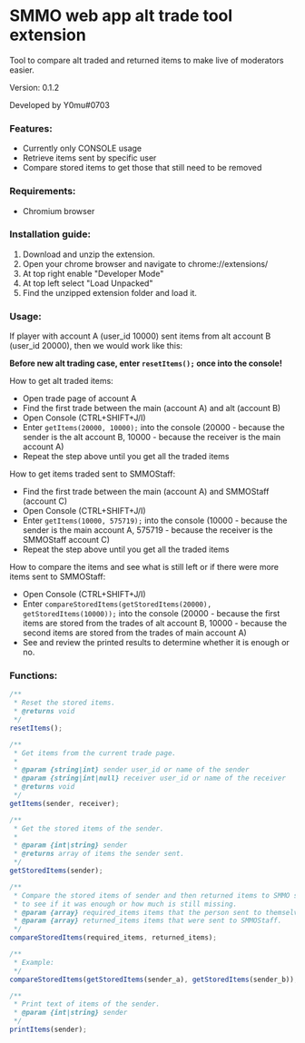 # SMMO web app alt trade tool extension
Tool to compare alt traded and returned items to make live of moderators easier.

Version: 0.1.2

Developed by Y0mu#0703

### Features:
- Currently only CONSOLE usage
- Retrieve items sent by specific user
- Compare stored items to get those that still need to be removed

### Requirements:
- Chromium browser

### Installation guide:
1. Download and unzip the extension.
2. Open your chrome browser and navigate to chrome://extensions/
3. At top right enable "Developer Mode"
4. At top left select "Load Unpacked"
5. Find the unzipped extension folder and load it.

### Usage:
If player with account A (user_id 10000) sent items from alt account B (user_id 20000), then we would work like this:

**Before new alt trading case, enter `resetItems();` once into the console!**

How to get alt traded items:
- Open trade page of account A
- Find the first trade between the main (account A) and alt (account B)
- Open Console (CTRL+SHIFT+J/I)
- Enter `getItems(20000, 10000);` into the console (20000 - because the sender is the alt account B, 10000 - because the receiver is the main account A)
- Repeat the step above until you get all the traded items

How to get items traded sent to SMMOStaff:
- Find the first trade between the main (account A) and SMMOStaff (account C)
- Open Console (CTRL+SHIFT+J/I)
- Enter `getItems(10000, 575719);` into the console (10000 - because the sender is the main account A, 575719 - because the receiver is the SMMOStaff account C)
- Repeat the step above until you get all the traded items

How to compare the items and see what is still left or if there were more items sent to SMMOStaff:
- Open Console (CTRL+SHIFT+J/I)
- Enter `compareStoredItems(getStoredItems(20000), getStoredItems(10000));` into the console (20000 - because the first items are stored from the trades of alt account B, 10000 - because the second items are stored from the trades of main account A)
- See and review the printed results to determine whether it is enough or no.

### Functions:
```js
/**
 * Reset the stored items.
 * @returns void
 */
resetItems();
```

```js
/**
 * Get items from the current trade page.
 *
 * @param {string|int} sender user_id or name of the sender
 * @param {string|int|null} receiver user_id or name of the receiver
 * @returns void
 */
getItems(sender, receiver);
```

```js
/**
 * Get the stored items of the sender.
 * 
 * @param {int|string} sender 
 * @returns array of items the sender sent.
 */
getStoredItems(sender);
```

```js
/**
 * Compare the stored items of sender and then returned items to SMMO staff
 * to see if it was enough or how much is still missing.
 * @param {array} required_items items that the person sent to themselves.
 * @param {array} returned_items items that were sent to SMMOStaff.
 */
compareStoredItems(required_items, returned_items);

/**
 * Example:
 */
compareStoredItems(getStoredItems(sender_a), getStoredItems(sender_b));
```

```js
/**
 * Print text of items of the sender.
 * @param {int|string} sender 
 */
printItems(sender);
```